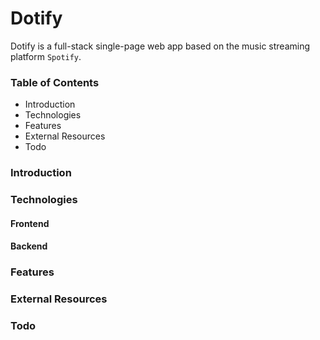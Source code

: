 # Dotify
Dotify is a full-stack single-page web app based on the music streaming platform `Spotify`. 

### Table of Contents
* Introduction
* Technologies
* Features
* External Resources
* Todo
### Introduction 

### Technologies
#### Frontend
#### Backend

### Features

### External Resources
### Todo
